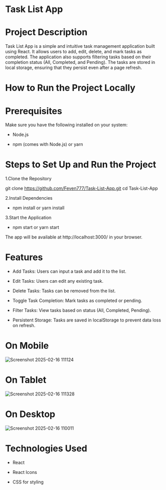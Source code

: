 # Task List App

# Project Description

Task List App is a simple and intuitive task management application built using React. It allows users to add, edit, delete, and mark tasks as completed. The application also supports filtering tasks based on their completion status (All, Completed, and Pending). The tasks are stored in local storage, ensuring that they persist even after a page refresh.

# How to Run the Project Locally

# Prerequisites

Make sure you have the following installed on your system:

- Node.js 

- npm (comes with Node.js) or yarn 

# Steps to Set Up and Run the Project

1.Clone the Repository

  git clone https://github.com/Feven777/Task-List-App.git
  cd Task-List-App

2.Install Dependencies

   - npm install  or  yarn install

3.Start the Application

   - npm start  or  yarn start

The app will be available at http://localhost:3000/ in your browser.

# Features

 - Add Tasks: Users can input a task and add it to the list.

 - Edit Tasks: Users can edit any existing task.

 - Delete Tasks: Tasks can be removed from the list.

 - Toggle Task Completion: Mark tasks as completed or pending.

 - Filter Tasks: View tasks based on status (All, Completed, Pending).

 - Persistent Storage: Tasks are saved in localStorage to prevent data loss on refresh.
# On Mobile 
![Screenshot 2025-02-16 111124](https://github.com/user-attachments/assets/28e6a4a5-c4d2-46dd-98ce-701dea146556)
# On Tablet

![Screenshot 2025-02-16 111328](https://github.com/user-attachments/assets/809ca474-40ba-410c-a76a-bc7d05d1af2d)

# On Desktop


![Screenshot 2025-02-16 110011](https://github.com/user-attachments/assets/3fe4f4d5-fae0-439c-aa49-c4b2198a6e9a)

 # Technologies Used

  - React

  - React Icons

  - CSS for styling
